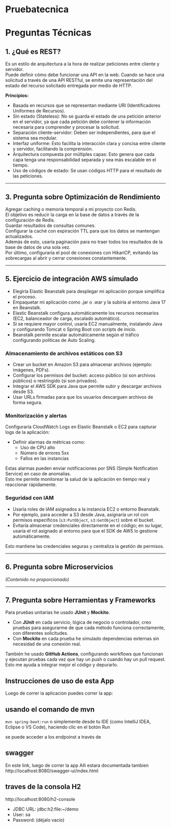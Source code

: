 # Pruebatecnica

# Preguntas Técnicas

## 1. ¿Qué es REST?

Es un estilo de arquitectura a la hora de realizar peticiones entre cliente y servidor.  
Puede definir cómo debe funcionar una API en la web. Cuando se hace una solicitud a través de una API RESTful, se emite una representación del estado del recurso solicitado entregada por medio de HTTP.

**Principios:**

- Basada en recursos que se representan mediante URI (Identificadores Uniformes de Recursos).
- Sin estado (Stateless): No se guarda el estado de una petición anterior en el servidor, ya que cada petición debe contener la información necesaria para comprender y procesar la solicitud.
- Separación cliente-servidor: Deben ser independientes, para que el sistema sea modular.
- Interfaz uniforme: Esto facilita la interacción clara y concisa entre cliente y servidor, facilitando la comprensión.
- Arquitectura compuesta por múltiples capas: Esto genera que cada capa tenga una responsabilidad separada y sea más escalable en el tiempo.
- Uso de códigos de estado: Se usan códigos HTTP para el resultado de las peticiones.

---

## 3. Pregunta sobre Optimización de Rendimiento

Agregar caching o memoria temporal a mi proyecto con Redis.  
El objetivo es reducir la carga en la base de datos a través de la configuración de Redis.  
Guardar resultados de consultas comunes.  
Configurar la caché con expiración TTL para que los datos se mantengan actualizados.  
Además de esto, usaría paginación para no traer todos los resultados de la base de datos de una sola vez.  
Por último, configuraría el pool de conexiones con HikariCP, evitando las sobrecargas al abrir y cerrar conexiones constantemente.

---

## 5. Ejercicio de integración AWS simulado

- Elegiría Elastic Beanstalk para desplegar mi aplicación porque simplifica el proceso.
- Empaquetar mi aplicación como .jar o .war y la subiría al entorno Java 17 en Beanstalk.
- Elastic Beanstalk configura automáticamente los recursos necesarios (EC2, balanceador de carga, escalado automático).
- Si se requiere mayor control, usaría EC2 manualmente, instalando Java y configurando Tomcat o Spring Boot con scripts de inicio.
- Beanstalk permite escalar automáticamente según el tráfico configurando políticas de Auto Scaling.

### Almacenamiento de archivos estáticos con S3

- Crear un bucket en Amazon S3 para almacenar archivos (ejemplo: imágenes, PDFs).
- Configurar los permisos del bucket: acceso público (si son archivos públicos) o restringido (si son privados).
- Integrar el AWS SDK para Java que permite subir y descargar archivos desde S3.
- Usar URLs firmadas para que los usuarios descarguen archivos de forma segura.

### Monitorización y alertas

Configuraría CloudWatch Logs en Elastic Beanstalk o EC2 para capturar logs de la aplicación:

- Definir alarmas de métricas como:
    - Uso de CPU alto
    - Número de errores 5xx
    - Fallos en las instancias

Estas alarmas pueden enviar notificaciones por SNS (Simple Notification Service) en caso de anomalías.  
Esto me permite monitorear la salud de la aplicación en tiempo real y reaccionar rápidamente.

### Seguridad con IAM

- Usaría roles de IAM asignados a la instancia EC2 o entorno Beanstalk.
- Por ejemplo, para acceder a S3 desde Java, asignaría un rol con permisos específicos (`s3:PutObject`, `s3:GetObject`) sobre el bucket.
- Evitaría almacenar credenciales directamente en el código; en su lugar, usaría el rol asignado al entorno para que el SDK de AWS lo gestione automáticamente.

Esto mantiene las credenciales seguras y centraliza la gestión de permisos.

---

## 6. Pregunta sobre Microservicios

*(Contenido no proporcionado)*

---

## 7. Pregunta sobre Herramientas y Frameworks

Para pruebas unitarias he usado **JUnit** y **Mockito**.

- Con **JUnit** en cada servicio, lógica de negocio o controlador, creo pruebas para asegurarme de que cada método funciona correctamente, con diferentes solicitudes.
- Con **Mockito** en cada prueba he simulado dependencias externas sin necesidad de una conexión real.

También he usado **GitHub Actions**, configurando workflows que funcionan y ejecutan pruebas cada vez que hay un push o cuando hay un pull request.  
Esto me ayuda a integrar mejor el código y depurarlo.

## Instrucciones de uso de esta App

Luego de correr la aplicacion 
puedes correr la app:
## usando el comando de mvn

``` mvn spring-boot:run ```
o simplemente desde tu IDE (como IntelliJ IDEA, Eclipse o VS Code),
 haciendo clic en el botón Run

se puede acceder a los endpoinst a través de 
## swagger
En este link, luego de correr la app
Alli estara documentada tambien
http://localhost:8080/swagger-ui/index.html

## traves de la consola H2
 http://localhost:8080/h2-console
 - JDBC URL: jdbc:h2:file:~/demo
 - User: sa
 - Password: (déjalo vacío)


